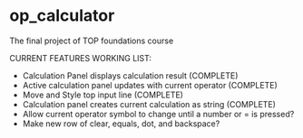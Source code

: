 # op_calculator
The final project of TOP foundations course

CURRENT FEATURES WORKING LIST:
- Calculation Panel displays calculation result (COMPLETE)
- Active calculation panel updates with current operator (COMPLETE)
- Move and Style top input line (COMPLETE)
- Calculation panel creates current calculation as string (COMPLETE)
- Allow current operator symbol to change until a number or = is pressed?
- Make new row of clear, equals, dot, and backspace?
